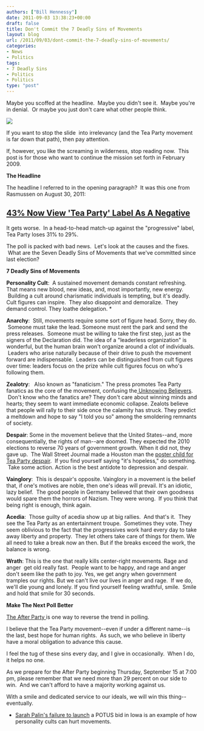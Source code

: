 ```yaml
---
authors: ["Bill Hennessy"]
date: 2011-09-03 13:38:23+00:00
draft: false
title: Don't Commit the 7 Deadly Sins of Movements
layout: blog
url: /2011/09/03/dont-commit-the-7-deadly-sins-of-movements/
categories:
- News
- Politics
tags:
- 7 Deadly Sins
- Politics
- Politics
type: "post"
---
```


Maybe you scoffed at the headline.  Maybe you didn't see it.  Maybe you're in denial.  Or maybe you just don't care what other people think.



[![](https://19015-hennessysview.hennessysview.com/wp-content/uploads/2011/09/reebok-seven-deadly-sins-pump-omni-lite.jpg)
](https://19015-hennessysview.hennessysview.com/wp-content/uploads/2011/09/reebok-seven-deadly-sins-pump-omni-lite.jpg)



If you want to stop the slide  into irrelevancy (and the Tea Party movement is far down that path), then pay attention.

If, however, you like the screaming in wilderness, stop reading now.  This post is for those who want to continue the mission set forth in February 2009.

**The Headline**

The headline I referred to in the opening paragraph?  It was this one from Rasmussen on August 30, 2011:



## [43% Now View 'Tea Party' Label As A Negative](https://www.rasmussenreports.com/public_content/politics/general_politics/august_2011/43_now_view_tea_party_label_as_a_negative)



It gets worse.  In a head-to-head match-up against the "progressive" label, Tea Party loses 31% to 29%.

The poll is packed with bad news.  Let's look at the causes and the fixes.  What are the Seven Deadly Sins of Movements that we've committed since last election?

**7 Deadly Sins of Movements**

**Personality Cult**:  A sustained movement demands constant refreshing. That means new blood, new ideas, and, most importantly, new energy.  Building a cult around charismatic individuals is tempting, but it's deadly. Cult figures can inspire.  They also disappoint and demoralize.  They demand control. They loathe delegation. *

**Anarchy**:  Still, movements require some sort of figure head. Sorry, they do.  Someone must take the lead. Someone must rent the park and send the press releases.  Someone must be willing to take the first step, just as the signers of the Declaration did. The idea of a "leaderless organization" is wonderful, but the human brain won't organize around a clot of individuals.  Leaders who arise naturally because of their drive to push the movement forward are indispensable.  Leaders can be distinguished from cult figures over time: leaders focus on the prize while cult figures focus on who's following them.

**Zealotry**:   Also known as "fanaticism." The press promotes Tea Party fanatics as the core of the movement, confusing the[ Unknowing Believers](https://hennessysview.com/tea-party/unknowing-believers/).  Don't know who the fanatics are? They don't care about winning minds and hearts; they seem to want immediate economic collapse. Zealots believe that people will rally to their side once the calamity has struck. They predict a meltdown and hope to say "I told you so" among the smoldering remnants of society.

**Despair**: Some in the movement believe that the United States--and, more consequentially, the rights of man--are doomed. They expected the 2010 elections to reverse 70 years of government growth. When it did not, they gave up.  The Wall Street Journal made a Houston man the [poster child for Tea Party despair](https://hennessysview.com/tea-party/are-you-ready-for-the-next-wave/).  If you find yourself saying "it's hopeless," do something.  Take some action. Action is the best antidote to depression and despair.

**Vainglory**:  This is despair's opposite. Vainglory in a movement is the belief that, if one's motives are noble, then one's ideas will prevail. It's an idiotic, lazy belief.  The good people in Germany believed that their own goodness would spare them the horrors of Nazism. They were wrong.  If you think that being right is enough, think again.

**Acedia**:  Those guilty of acedia show up at big rallies.  And that's it.  They see the Tea Party as an entertainment troupe.  Sometimes they vote. They seem oblivious to the fact that the progressives work hard every day to take away liberty and property.  They let others take care of things for them. We all need to take a break now an then. But if the breaks exceed the work, the balance is wrong.

**Wrath**: This is the one that really kills center-right movements. Rage and anger  get old really fast.  People want to be happy, and rage and anger don't seem like the path to joy. Yes, we get angry when government tramples our rights. But we can't live our lives in anger and rage.  If we do, we'll die young and lonely. If you find yourself feeling wrathful, smile.  Smile and hold that smile for 30 seconds.

**Make The Next Poll Better**

[The After Party ](https://stlouisteaparty.com/category/the-after-party/)is one way to reverse the trend in polling.

I believe that the Tea Party movement--even if under a different name--is the last, best hope for human rights.  As such, we who believe in liberty have a moral obligation to advance this cause.

I feel the tug of these sins every day, and I give in occasionally.  When I do, it helps no one.

As we prepare for the After Party beginning Thursday, September 15 at 7:00 pm, please remember that we need more than 29 percent on our side to win.  And we can't afford to have a majority working against us.

With a smile and dedicated service to our ideals, we will win this thing--eventually.




  * [Sarah Palin's failure to launch](https://www.unionleader.com/article/20110903/NEWS0605/110909965) a POTUS bid in Iowa is an example of how personality cults can hurt movements.

